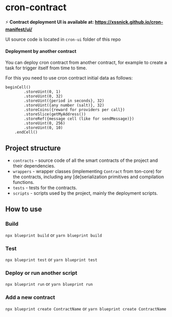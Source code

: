 # cron-contract

⚡️ **Contract deployment UI is available at: https://xssnick.github.io/cron-manifest/ui/**

UI source code is located in `cron-ui` folder of this repo

#### Deployment by another contract

You can deploy cron contract from another contract, for example to create a task for trigger itself from time to time.

For this you need to use cron contract initial data as follows:
```
beginCell()
        .storeUint(0, 1)
        .storeUint(0, 32)
        .storeUint({period in seconds}, 32)
        .storeUint({any number (salt)}, 32)
        .storeCoins({reward for providers per call})
        .storeSlice(getMyAddress())
        .storeRef({message cell (like for sendMessage)})
        .storeUint(0, 256)
        .storeUint(0, 10)
    .endCell()
```

## Project structure

-   `contracts` - source code of all the smart contracts of the project and their dependencies.
-   `wrappers` - wrapper classes (implementing `Contract` from ton-core) for the contracts, including any [de]serialization primitives and compilation functions.
-   `tests` - tests for the contracts.
-   `scripts` - scripts used by the project, mainly the deployment scripts.

## How to use

### Build

`npx blueprint build` or `yarn blueprint build`

### Test

`npx blueprint test` or `yarn blueprint test`

### Deploy or run another script

`npx blueprint run` or `yarn blueprint run`

### Add a new contract

`npx blueprint create ContractName` or `yarn blueprint create ContractName`
